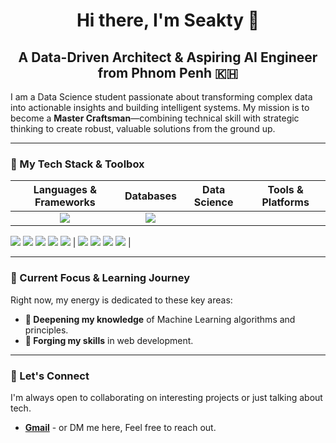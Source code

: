 <div align="center">

# **Hi there, I'm Seakty** 👋

## **A Data-Driven Architect & Aspiring AI Engineer from Phnom Penh 🇰🇭**

</div>

I am a Data Science student passionate about transforming complex data into actionable insights and building intelligent systems. My mission is to become a **Master Craftsman**—combining technical skill with strategic thinking to create robust, valuable solutions from the ground up.

---

### **🚀 My Tech Stack & Toolbox**

| Languages & Frameworks | Databases | Data Science | Tools & Platforms |
| :---: | :---: | :---: | :---: |
| <img src="https://skillicons.dev/icons?i=python,r,c,cpp,django,react,expressjs" /> | <img src="https://skillicons.dev/icons?i=mysql,postgres" /> | 
<img src="https://img.shields.io/badge/pandas-150458.svg?&logo=pandas&logoColor=white" /> 
<img src="https://img.shields.io/badge/numpy-013243.svg?&logo=numpy&logoColor=white" /> 
<img src="https://img.shields.io/badge/matplotlib-ffffff.svg?&logo=plotly&logoColor=black" /> 
<img src="https://img.shields.io/badge/seaborn-76b7b2.svg?&logo=python&logoColor=white" /> 
<img src="https://skillicons.dev/icons?i=scikitlearn,pytorch" /> | 
<img src="https://skillicons.dev/icons?i=git,github,vscode" /> 
<img src="https://img.shields.io/badge/jupyter-F37626.svg?&logo=jupyter&logoColor=white" /> 
<img src="https://img.shields.io/badge/excel-217346.svg?&logo=microsoft-excel&logoColor=white" /> 
<img src="https://img.shields.io/badge/power%20bi-F2C811.svg?&logo=power-bi&logoColor=black" /> |

---

### **🎯 Current Focus & Learning Journey**

Right now, my energy is dedicated to these key areas:

* **🧠 Deepening my knowledge** of Machine Learning algorithms and principles.
* **🔨 Forging my skills** in web development. 

---

### **🤝 Let's Connect**

I'm always open to collaborating on interesting projects or just talking about tech.

* **[Gmail](mailto:sambathseakty@gmail.com)** - or DM me here, Feel free to reach out.
